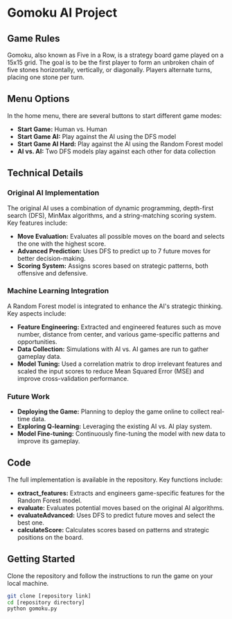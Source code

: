 # Gomoku AI Project

## Game Rules
Gomoku, also known as Five in a Row, is a strategy board game played on a 15x15 grid. The goal is to be the first player to form an unbroken chain of five stones horizontally, vertically, or diagonally. Players alternate turns, placing one stone per turn.

## Menu Options
In the home menu, there are several buttons to start different game modes:

- **Start Game:** Human vs. Human
- **Start Game AI:** Play against the AI using the DFS model
- **Start Game AI Hard:** Play against the AI using the Random Forest model
- **AI vs. AI:** Two DFS models play against each other for data collection

## Technical Details

### Original AI Implementation
The original AI uses a combination of dynamic programming, depth-first search (DFS), MinMax algorithms, and a string-matching scoring system. Key features include:

- **Move Evaluation:** Evaluates all possible moves on the board and selects the one with the highest score.
- **Advanced Prediction:** Uses DFS to predict up to 7 future moves for better decision-making.
- **Scoring System:** Assigns scores based on strategic patterns, both offensive and defensive.

### Machine Learning Integration
A Random Forest model is integrated to enhance the AI's strategic thinking. Key aspects include:

- **Feature Engineering:** Extracted and engineered features such as move number, distance from center, and various game-specific patterns and opportunities.
- **Data Collection:** Simulations with AI vs. AI games are run to gather gameplay data.
- **Model Tuning:** Used a correlation matrix to drop irrelevant features and scaled the input scores to reduce Mean Squared Error (MSE) and improve cross-validation performance.

### Future Work
- **Deploying the Game:** Planning to deploy the game online to collect real-time data.
- **Exploring Q-learning:** Leveraging the existing AI vs. AI play system.
- **Model Fine-tuning:** Continuously fine-tuning the model with new data to improve its gameplay.

## Code
The full implementation is available in the repository. Key functions include:

- **extract_features:** Extracts and engineers game-specific features for the Random Forest model.
- **evaluate:** Evaluates potential moves based on the original AI algorithms.
- **evaluateAdvanced:** Uses DFS to predict future moves and select the best one.
- **calculateScore:** Calculates scores based on patterns and strategic positions on the board.

## Getting Started
Clone the repository and follow the instructions to run the game on your local machine.

```sh
git clone [repository link]
cd [repository directory]
python gomoku.py

